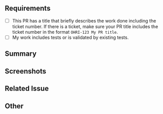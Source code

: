 ## Requirements

- [ ] This PR has a title that briefly describes the work done including the ticket number. If there is a ticket, make sure your PR title includes the ticket number in the format `OHRI-123 My PR title`.
- [ ] My work includes tests or is validated by existing tests.

## Summary
<!-- Please describe what problems your PR addresses. -->

## Screenshots
<!-- Required if you are making UI changes. -->

## Related Issue
<!-- Paste the link to the Jira ticket here if one exists. -->
<!-- https://ohri.atlassian.net/browse/OHRI- -->

## Other
<!-- Anything not covered above -->
